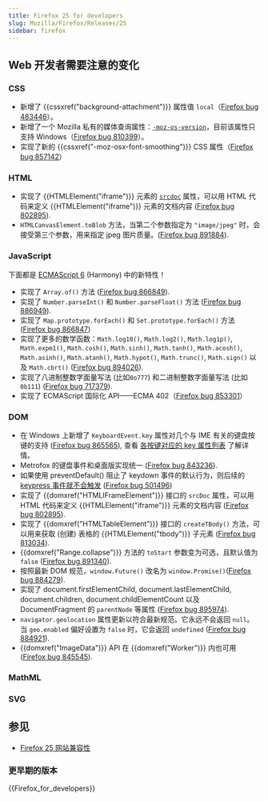 ```yaml
---
title: Firefox 25 for developers
slug: Mozilla/Firefox/Releases/25
sidebar: firefox
---
```


## Web 开发者需要注意的变化

### CSS

- 新增了 {{cssxref("background-attachment")}} 属性值 `local`（[Firefox bug 483446](https://bugzil.la/483446)）。
- 新增了一个 Mozilla 私有的媒体查询属性：[`-moz-os-version`](/zh-CN/docs/Web/CSS/CSS_media_queries/Using_media_queries#-moz-os-version)，目前该属性只支持 Windows（[Firefox bug 810399](https://bugzil.la/810399)）。
- 实现了新的 {{cssxref("-moz-osx-font-smoothing")}} CSS 属性（[Firefox bug 857142](https://bugzil.la/857142)）

### HTML

- 实现了 {{HTMLElement("iframe")}} 元素的 [`srcdoc`](/zh-CN/docs/Web/HTML/Reference/Elements/iframe#srcdoc) 属性，可以用 HTML 代码来定义 {{HTMLElement("iframe")}} 元素的文档内容 ([Firefox bug 802895](https://bugzil.la/802895)).
- `HTMLCanvasElement.toBlob` 方法，当第二个参数指定为 `"image/jpeg"` 时，会接受第三个参数，用来指定 jpeg 图片质量。([Firefox bug 891884](https://bugzil.la/891884)).

### JavaScript

下面都是 [ECMAScript 6](/zh-CN/docs/Web/JavaScript/ECMAScript_6_support_in_Mozilla) (Harmony) 中的新特性！

- 实现了 `Array.of()` 方法 ([Firefox bug 866849](https://bugzil.la/866849)).
- 实现了 `Number.parseInt()` 和 `Number.parseFloat()` 方法 ([Firefox bug 886949](https://bugzil.la/886949)).
- 实现了 `Map.prototype.forEach()` 和 `Set.prototype.forEach()` 方法 ([Firefox bug 866847](https://bugzil.la/866847))
- 实现了更多的数学函数：`Math.log10()`, `Math.log2()`, `Math.log1p()`, `Math.expm1()`, `Math.cosh()`, `Math.sinh()`, `Math.tanh()`, `Math.acosh()`, `Math.asinh()`, `Math.atanh()`, `Math.hypot()`, `Math.trunc()`, `Math.sign()` 以及 `Math.cbrt()` ([Firefox bug 894026](https://bugzil.la/894026)).
- 实现了八进制整数字面量写法 (比如`0o777`) 和二进制整数字面量写法 (比如`0b111`) ([Firefox bug 717379](https://bugzil.la/717379)).
- 实现了 ECMAScript 国际化 API——ECMA 402（[Firefox bug 853301](https://bugzil.la/853301)）

### DOM

- 在 Windows 上新增了 `KeyboardEvent.key` 属性对几个与 IME 有关的键盘按键的支持 ([Firefox bug 865565](https://bugzil.la/865565)), 查看 [各按键对应的 key 属性列表](/zh-CN/docs/Web/API/KeyboardEvent#keyname_table_win) 了解详情。
- Metrofox 的键盘事件和桌面版实现统一 ([Firefox bug 843236](https://bugzil.la/843236)).
- 如果使用 preventDefault() 阻止了 keydown 事件的默认行为，则后续的 [keypress 事件就不会触发](</zh-CN/docs/Web/API/Element/keydown_event#preventDefault()_of_keydown_event>) ([Firefox bug 501496](https://bugzil.la/501496))
- 实现了 {{domxref("HTMLIFrameElement")}} 接口的 `srcDoc` 属性，可以用 HTML 代码来定义 {{HTMLElement("iframe")}} 元素的文档内容 ([Firefox bug 802895](https://bugzil.la/802895)).
- 实现了 {{domxref("HTMLTableElement")}} 接口的 `createTBody()` 方法，可以用来获取 (创建) 表格的 {{HTMLElement("tbody")}} 子元素 ([Firefox bug 813034](https://bugzil.la/813034)).
- {{domxref("Range.collapse")}} 方法的 `toStart` 参数变为可选，且默认值为 `false` ([Firefox bug 891340](https://bugzil.la/891340)).
- 按照最新 DOM 规范，`window.Future()` 改名为 `window.Promise()`([Firefox bug 884279](https://bugzil.la/884279)).
- 实现了 document.firstElementChild, document.lastElementChild, document.children, document.childElementCount 以及 DocumentFragment 的 `parentNode` 等属性 ([Firefox bug 895974](https://bugzil.la/895974)).
- `navigator.geolocation` 属性更新以符合最新规范。它永远不会返回 `null`。当 `geo.enabled` 偏好设置为 `false` 时，它会返回 `undefined` ([Firefox bug 884921](https://bugzil.la/884921)).
- {{domxref("ImageData")}} API 在 {{domxref("Worker")}} 内也可用 ([Firefox bug 845545](https://bugzil.la/845545)).

### MathML

### SVG

## 参见

- [Firefox 25 网站兼容性](/zh-CN/docs/Mozilla/Firefox/Releases/25/Site_Compatibility)

### 更早期的版本

{{Firefox_for_developers}}

